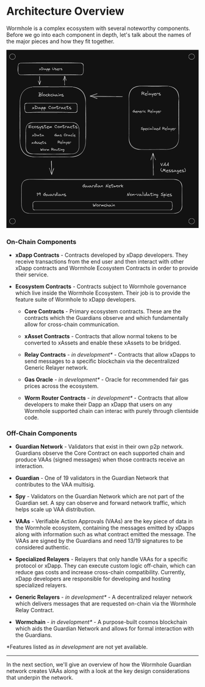 # Architecture Overview

Wormhole is a complex ecosystem with several noteworthy components. Before we go into each component in depth, let's talk about the names of the major pieces and how they fit together.

![Architecture Diagram](../diagrams/images/architecture.png)

### On-Chain Components

  - **xDapp Contracts** - Contracts developed by xDapp developers. They receive transactions from the end user and then interact with other xDapp contracts and Wormhole Ecosystem Contracts in order to provide their service.

  - **Ecosystem Contracts** - Contracts subject to Wormhole governance which live inside the Wormhole Ecosystem. Their job is to provide the feature suite of Wormhole to xDapp developers.

    - **Core Contracts** - Primary ecosystem contracts. These are the contracts which the Guardians observe and which fundamentally allow for cross-chain communication.
 
    - **xAsset Contracts** - Contracts that allow normal tokens to be converted to xAssets and enable these xAssets to be bridged.
 
    - **Relay Contracts** - _in development\*_ - Contracts that allow xDapps to send messages to a specific blockchain via the decentralized Generic Relayer network.
 
    - **Gas Oracle** - _in development\*_ - Oracle for recommended fair gas prices across the ecosystem.

    - **Worm Router Contracts** - _in development\*_ - Contracts that allow developers to make their Dapp an xDapp that users on any Wormhole supported chain can interac with purely through clientside code.

### Off-Chain Components

  - **Guardian Network** - Validators that exist in their own p2p network. Guardians observe the Core Contract on each supported chain and produce VAAs (signed messages) when those contracts receive an interaction.

  - **Guardian** - One of 19 validators in the Guardian Network that contributes to the VAA multisig. 

  - **Spy** - Validators on the Guardian Network which are not part of the Guardian set. A spy can observe and forward network traffic, which helps scale up VAA distribution.

  - **VAAs** - Verifiable Action Approvals (VAAs) are the key piece of data in the Wormhole ecosystem, containing the messages emitted by xDapps along with information such as what contract emitted the message. The VAAs are signed by the Guardians and need 13/19 signatures to be considered authentic.

  - **Specialized Relayers** - Relayers that only handle VAAs for a specific protocol or xDapp. They can execute custom logic off-chain, which can reduce gas costs and increase cross-chain compatibility. Currently, xDapp developers are responsible for developing and hosting specialized relayers.

  - **Generic Relayers** - _in development\*_ - A decentralized relayer network which delivers messages that are requested on-chain via the Wormhole Relay Contract.

  - **Wormchain** - _in development\*_ - A purpose-built cosmos blockchain which aids the Guardian Network and allows for formal interaction with the Guardians.

\*Features listed as _in development_ are not yet available.

---

In the next section, we'll give an overview of how the Wormhole Guardian network creates VAAs along with a look at the key design considerations that underpin the network.
